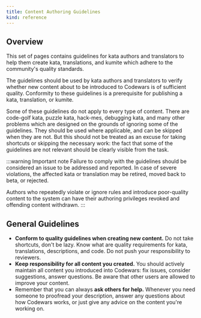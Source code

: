 ```yaml
---
title: Content Authoring Guidelines
kind: reference
---
```


## Overview

This set of pages contains guidelines for kata authors and translators to help them create kata, translations, and kumite which adhere to the community's quality standards.

The guidelines should be used by kata authors and translators to verify whether new content about to be introduced to Codewars is of sufficient quality. Conformity to these guidelines is a prerequisite for publishing a kata, translation, or kumite.

Some of these guidelines do not apply to every type of content. There are code-golf kata, puzzle kata, hack-mes, debugging kata, and many other problems which are designed on the grounds of ignoring some of the guidelines. They should be used where applicable, and can be skipped when they are not. But this should not be treated as an excuse for taking shortcuts or skipping the necessary work: the fact that some of the guidelines are not relevant should be clearly visible from the task.

:::warning Important note
Failure to comply with the guidelines should be considered an issue to be addressed and reported. In case of severe violations, the affected kata or translation may be retired, moved back to beta, or rejected.

Authors who repeatedly violate or ignore rules and introduce poor-quality content to the system can have their authoring privileges revoked and offending content withdrawn.
:::

## General Guidelines

- **Conform to quality guidelines when creating new content.** Do not take shortcuts, don't be lazy. Know what are quality requirements for kata, translations, descriptions, and code. Do not push your responsibility to reviewers.
- **Keep responsibility for all content you created.** You should actively maintain all content you introduced into Codewars: fix issues, consider suggestions, answer questions. Be aware that other users are allowed to improve your content.
- Remember that you can always **ask others for help.** Whenever you need someone to proofread your description, answer any questions about how Codewars works, or just give any advice on the content you're working on.

